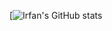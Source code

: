 [![Irfan's GitHub stats](https://github-readme-stats.vercel.app/api?username=Irfan-Firosh&show_icons=true)
